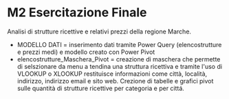 # M2 Esercitazione Finale

Analisi di strutture ricettive e relativi prezzi della regione Marche.

- MODELLO DATI = inserimento dati tramite Power Query (elencostrutture e prezzi medi) e modello creato con Power Pivot
- elencostrutture_Maschera_Pivot = creazione di maschera che permette di selszionare da menu a tendina una struttura ricettiva e tramite l'uso di VLOOKUP o XLOOKUP restituisce informazioni come città, località, indirizzo, indirizzo email e sito web. Crezione di tabelle e grafici pivot sulle quantità di strutture ricettive per categoria e per cittá.
